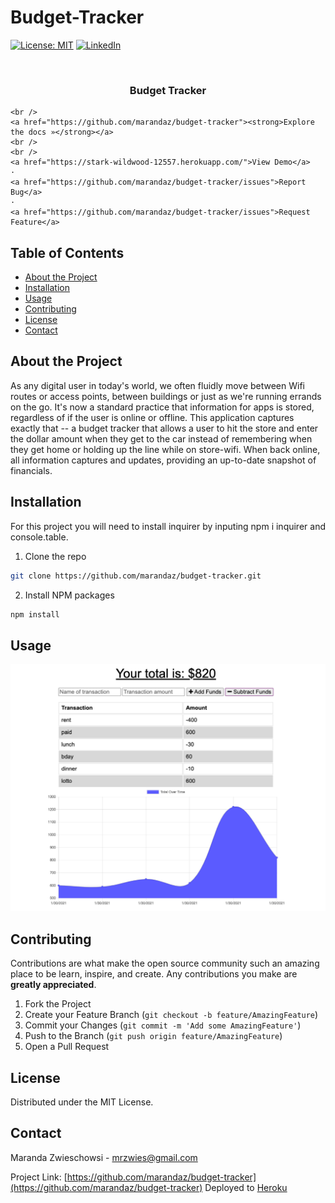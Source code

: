 # Budget-Tracker
[![License: MIT](https://img.shields.io/badge/License-MIT-yellow.svg)](https://opensource.org/licenses/MIT)
[![LinkedIn](https://img.shields.io/badge/-LinkedIn-black.svg?style=flat-square&logo=linkedin&colorB=555)](https://www.linkedin.com/in/maranda-zwieschowski/)

<br />
<p align="center">
  <h3 align="center">Budget Tracker </h3>

  <p align="center">
  
    <br />
    <a href="https://github.com/marandaz/budget-tracker"><strong>Explore the docs »</strong></a>
    <br />
    <br />
    <a href="https://stark-wildwood-12557.herokuapp.com/">View Demo</a>
    ·
    <a href="https://github.com/marandaz/budget-tracker/issues">Report Bug</a>
    ·
    <a href="https://github.com/marandaz/budget-tracker/issues">Request Feature</a>
  </p>
</p>

## Table of Contents

* [About the Project](#about-the-project) 
* [Installation](#installation)
* [Usage](#usage)
* [Contributing](#contributing)
* [License](#license)
* [Contact](#contact)


## About the Project
As any digital user in today's world, we often fluidly move between Wifi routes or access points, between buildings or just as we're running errands on the go. It's now a standard practice that information for apps is stored, regardless of if the user is online or offline. This application captures exactly that -- a budget tracker that allows a user to hit the store and enter the dollar amount when they get to the car instead of remembering when they get home or holding up the line while on store-wifi. When back online, all information captures and updates, providing an up-to-date snapshot of financials. 


## Installation 

For this project you will need to install inquirer by inputing npm i inquirer and console.table.

1. Clone the repo
```sh
git clone https://github.com/marandaz/budget-tracker.git
```
2. Install NPM packages
```sh
npm install
```


## Usage
![Budget Screenshot](/public/budget.png)

## Contributing
Contributions are what make the open source community such an amazing place to be learn, inspire, and create. Any contributions you make are **greatly appreciated**.

1. Fork the Project
2. Create your Feature Branch (`git checkout -b feature/AmazingFeature`)
3. Commit your Changes (`git commit -m 'Add some AmazingFeature'`)
4. Push to the Branch (`git push origin feature/AmazingFeature`)
5. Open a Pull Request


## License
Distributed under the MIT License.


## Contact

Maranda Zwieschowsi - mrzwies@gmail.com

Project Link: [https://github.com/marandaz/budget-tracker](https://github.com/marandaz/budget-tracker)
Deployed to [Heroku](https://stark-wildwood-12557.herokuapp.com/) 

